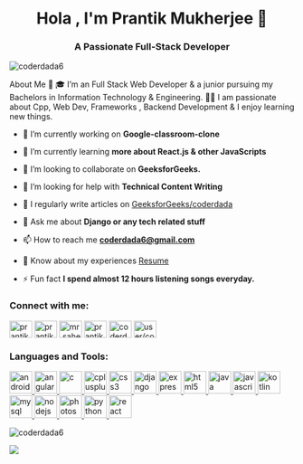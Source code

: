 <h1 align="center">Hola , I'm Prantik Mukherjee 👋 </h1>
<h3 align="center">A Passionate Full-Stack Developer</h3>

<p align="left"> <img src="https://komarev.com/ghpvc/?username=coderdada6&label=Profile%20views&color=0e75b6&style=flat" alt="coderdada6" /> </p>

  About Me 🚀 
  🎓 I’m an Full Stack Web Developer & a junior pursuing my Bachelors in Information Technology & Engineering.
  👨‍💻 I am passionate about Cpp, Web Dev, Frameworks , Backend Development & I enjoy learning new things.
  
- 🔭 I’m currently working on **Google-classroom-clone**

- 🌱 I’m currently learning **more about React.js & other JavaScripts**

- 👯 I’m looking to collaborate on **GeeksforGeeks.**

- 🤝 I’m looking for help with **Technical Content Writing**

- 📝 I regularly write articles on [GeeksforGeeks/coderdada](https://auth.geeksforgeeks.org/user/coderdada)

- 💬 Ask me about **Django or any tech related stuff**

- 📫 How to reach me **coderdada6@gmail.com**

- 📄 Know about my experiences [Resume](https://drive.google.com/file/d/1VGyKmV4AIjIy4UIq_3tA8aCZAj8lLwHS/view)

- ⚡ Fun fact **I spend almost 12 hours listening songs everyday.**

<h3 align="left">Connect with me:</h3>
<p align="left">
<a href="https://twitter.com/prantik1e" target="blank"><img align="center" src="https://cdn.jsdelivr.net/npm/simple-icons@3.0.1/icons/twitter.svg" alt="prantik1e" height="30" width="40" /></a>
<a href="https://linkedin.com/in/prantikmukherjee" target="blank"><img align="center" src="https://cdn.jsdelivr.net/npm/simple-icons@3.0.1/icons/linkedin.svg" alt="prantikmukherjee" height="30" width="40" /></a>
<a href="https://fb.com/mr.saheb" target="blank"><img align="center" src="https://cdn.jsdelivr.net/npm/simple-icons@3.0.1/icons/facebook.svg" alt="mr.saheb" height="30" width="40" /></a>
<a href="https://instagram.com/prantikm2800" target="blank"><img align="center" src="https://cdn.jsdelivr.net/npm/simple-icons@3.0.1/icons/instagram.svg" alt="prantikm2800" height="30" width="40" /></a>
<a href="https://www.hackerrank.com/coderdada6" target="blank"><img align="center" src="https://cdn.jsdelivr.net/npm/simple-icons@3.0.1/icons/hackerrank.svg" alt="coderdada6" height="30" width="40" /></a>
<a href="https://auth.geeksforgeeks.org/user/user/coderdada" target="blank"><img align="center" src="https://cdn.jsdelivr.net/npm/simple-icons@3.0.1/icons/geeksforgeeks.svg" alt="user/coderdada" height="30" width="40" /></a>
</p>

<h3 align="left">Languages and Tools:</h3>
<p align="left"> <a href="https://developer.android.com" target="_blank"> <img src="https://devicons.github.io/devicon/devicon.git/icons/android/android-original-wordmark.svg" alt="android" width="40" height="40"/> </a> <a href="https://angular.io" target="_blank"> <img src="https://devicons.github.io/devicon/devicon.git/icons/angularjs/angularjs-original.svg" alt="angularjs" width="40" height="40"/> </a> <a href="https://www.cprogramming.com/" target="_blank"> <img src="https://devicons.github.io/devicon/devicon.git/icons/c/c-original.svg" alt="c" width="40" height="40"/> </a> <a href="https://www.w3schools.com/cpp/" target="_blank"> <img src="https://devicons.github.io/devicon/devicon.git/icons/cplusplus/cplusplus-original.svg" alt="cplusplus" width="40" height="40"/> </a> <a href="https://www.w3schools.com/css/" target="_blank"> <img src="https://devicons.github.io/devicon/devicon.git/icons/css3/css3-original-wordmark.svg" alt="css3" width="40" height="40"/> </a> <a href="https://www.djangoproject.com/" target="_blank"> <img src="https://devicons.github.io/devicon/devicon.git/icons/django/django-original.svg" alt="django" width="40" height="40"/> </a> <a href="https://expressjs.com" target="_blank"> <img src="https://devicons.github.io/devicon/devicon.git/icons/express/express-original-wordmark.svg" alt="express" width="40" height="40"/> </a> <a href="https://www.w3.org/html/" target="_blank"> <img src="https://devicons.github.io/devicon/devicon.git/icons/html5/html5-original-wordmark.svg" alt="html5" width="40" height="40"/> </a> <a href="https://www.java.com" target="_blank"> <img src="https://devicons.github.io/devicon/devicon.git/icons/java/java-original-wordmark.svg" alt="java" width="40" height="40"/> </a> <a href="https://developer.mozilla.org/en-US/docs/Web/JavaScript" target="_blank"> <img src="https://devicons.github.io/devicon/devicon.git/icons/javascript/javascript-original.svg" alt="javascript" width="40" height="40"/> </a> <a href="https://kotlinlang.org" target="_blank"> <img src="https://www.vectorlogo.zone/logos/kotlinlang/kotlinlang-icon.svg" alt="kotlin" width="40" height="40"/> </a> <a href="https://www.mysql.com/" target="_blank"> <img src="https://devicons.github.io/devicon/devicon.git/icons/mysql/mysql-original-wordmark.svg" alt="mysql" width="40" height="40"/> </a> <a href="https://nodejs.org" target="_blank"> <img src="https://devicons.github.io/devicon/devicon.git/icons/nodejs/nodejs-original-wordmark.svg" alt="nodejs" width="40" height="40"/> </a> <a href="https://www.photoshop.com/en" target="_blank"> <img src="https://devicons.github.io/devicon/devicon.git/icons/photoshop/photoshop-plain.svg" alt="photoshop" width="40" height="40"/> </a> <a href="https://www.python.org" target="_blank"> <img src="https://devicons.github.io/devicon/devicon.git/icons/python/python-original.svg" alt="python" width="40" height="40"/> </a> <a href="https://reactjs.org/" target="_blank"> <img src="https://devicons.github.io/devicon/devicon.git/icons/react/react-original-wordmark.svg" alt="react" width="40" height="40"/> </a> </p>

<p><img align="center" src="https://github-readme-stats.vercel.app/api/top-langs?username=coderdada6&show_icons=true&locale=en&layout=compact" alt="coderdada6" /></p>

  

<img src = "https://github-readme-stats.vercel.app/api?username=coderdada6&&show_icons=true&title_color=black&icon_color=red&text_color=black&bg_color=white">
